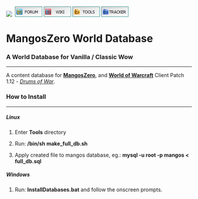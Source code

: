 [![](https://www.getmangos.eu/images/primus/blue/misc/logo.png)](http://www.getmangos.eu)&nbsp;
[![](/icons/FORUM.gif)](https://www.getmangos.eu/forum.php)
[![](/icons/WIKI.gif)](http://github.com/mangoswiki/wiki/wiki)
[![](/icons/TOOLS.gif)](http://github.com/mangostools)
[![](/icons/TRACKER.gif)](https://www.getmangos.eu/project.php)

MangosZero World Database
===
### A World Database for Vanilla / Classic Wow
----
A content database for [**MangosZero**][10], and [**World of Warcraft**][50] Client Patch
1.12 - [_Drums of War_][51].

### How to Install
---------------
##### Linux

1. Enter **Tools** directory

2. Run: **/bin/sh make_full_db.sh**

3. Apply created file to mangos database, eg.: **mysql -u root -p mangos < full_db.sql**

##### Windows

1. Run: **InstallDatabases.bat** and follow the onscreen prompts.


[10]: https://github.com/mangoszero/server "mangos zero"

[50]: http://blizzard.com/games/wow/ "World of Warcraft"
[51]: http://www.wowpedia.org/Patch_1.12.0 "WoW 1.12.0 - Drums of War"

